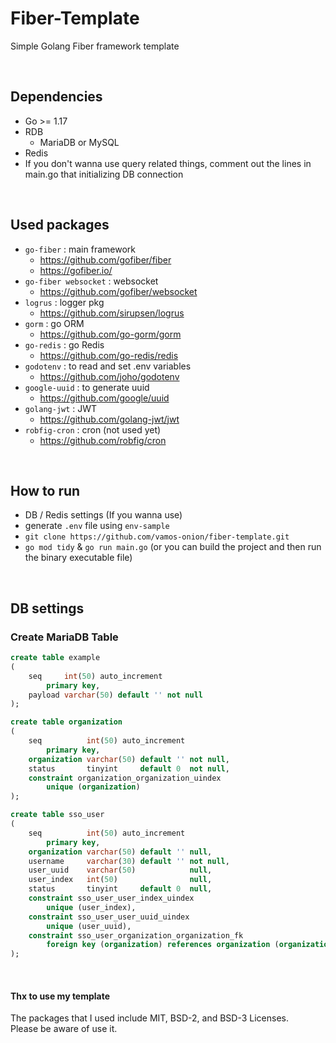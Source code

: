 # Fiber-Template
Simple Golang Fiber framework template

<br>

## Dependencies
- Go >= 1.17
- RDB
  - MariaDB or MySQL
- Redis
- If you don't wanna use query related things, comment out the lines in main.go that initializing DB connection

<br>

## Used packages
- `go-fiber` : main framework
  - https://github.com/gofiber/fiber
  - https://gofiber.io/
- `go-fiber websocket` : websocket
  - https://github.com/gofiber/websocket
- `logrus` : logger pkg
  - https://github.com/sirupsen/logrus
- `gorm` : go ORM
  - https://github.com/go-gorm/gorm
- `go-redis` : go Redis
  - https://github.com/go-redis/redis
- `godotenv` : to read and set .env variables
  - https://github.com/joho/godotenv
- `google-uuid` : to generate uuid
  - https://github.com/google/uuid
- `golang-jwt` : JWT
  - https://github.com/golang-jwt/jwt
- `robfig-cron` : cron (not used yet)
  - https://github.com/robfig/cron
  
<br>

## How to run
- DB / Redis settings (If you wanna use)
- generate `.env` file using `env-sample`
- `git clone https://github.com/vamos-onion/fiber-template.git`
- `go mod tidy` & `go run main.go` (or you can build the project and then run the binary executable file)

<br>

## DB settings
### Create MariaDB Table
```sql
create table example
(
    seq     int(50) auto_increment
        primary key,
    payload varchar(50) default '' not null
);

create table organization
(
    seq          int(50) auto_increment
        primary key,
    organization varchar(50) default '' not null,
    status       tinyint     default 0  not null,
    constraint organization_organization_uindex
        unique (organization)
);

create table sso_user
(
    seq          int(50) auto_increment
        primary key,
    organization varchar(50) default '' null,
    username     varchar(30) default '' not null,
    user_uuid    varchar(50)            null,
    user_index   int(50)                null,
    status       tinyint     default 0  null,
    constraint sso_user_user_index_uindex
        unique (user_index),
    constraint sso_user_user_uuid_uindex
        unique (user_uuid),
    constraint sso_user_organization_organization_fk
        foreign key (organization) references organization (organization)
);
```

<br>

#### Thx to use my template
The packages that I used include MIT, BSD-2, and BSD-3 Licenses. \
Please be aware of use it.
